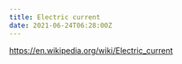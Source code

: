 ```yaml
---
title: Electric current
date: 2021-06-24T06:28:00Z
---
```


https://en.wikipedia.org/wiki/Electric_current

